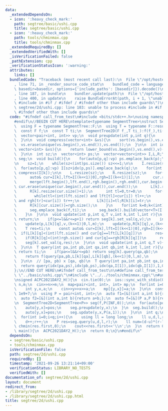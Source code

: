 ```yaml
---
data:
  _extendedDependsOn:
  - icon: ':heavy_check_mark:'
    path: segtree/basic/ushi.cpp
    title: segtree/basic/ushi.cpp
  - icon: ':heavy_check_mark:'
    path: tools/chminmax.cpp
    title: tools/chminmax.cpp
  _extendedRequiredBy: []
  _extendedVerifiedWith: []
  _isVerificationFailed: false
  _pathExtension: cpp
  _verificationStatusIcon: ':warning:'
  attributes:
    links: []
  bundledCode: "Traceback (most recent call last):\n  File \"/opt/hostedtoolcache/Python/3.10.0/x64/lib/python3.10/site-packages/onlinejudge_verify/documentation/build.py\"\
    , line 71, in _render_source_code_stat\n    bundled_code = language.bundle(stat.path,\
    \ basedir=basedir, options={'include_paths': [basedir]}).decode()\n  File \"/opt/hostedtoolcache/Python/3.10.0/x64/lib/python3.10/site-packages/onlinejudge_verify/languages/cplusplus.py\"\
    , line 187, in bundle\n    bundler.update(path)\n  File \"/opt/hostedtoolcache/Python/3.10.0/x64/lib/python3.10/site-packages/onlinejudge_verify/languages/cplusplus_bundle.py\"\
    , line 400, in update\n    raise BundleErrorAt(path, i + 1, \"unable to process\
    \ #include in #if / #ifdef / #ifndef other than include guards\")\nonlinejudge_verify.languages.cplusplus_bundle.BundleErrorAt:\
    \ segtree/2d/ushi.cpp: line 103: unable to process #include in #if / #ifdef /\
    \ #ifndef other than include guards\n"
  code: "#ifndef call_from_test\n#include <bits/stdc++.h>\nusing namespace std;\n\
    #endif\n//BEGIN CUT HERE\ntemplate<typename SegmentTree>\nstruct SegmentTree2D{\n\
    \  using F = typename SegmentTree::F;\n  using T = typename F::result_type;\n\
    \  const F f;\n  const T ti;\n  SegmentTree2D(F f_,T ti_):f(f_),ti(ti_){}\n\n\
    \  vector<pair<int, int>> vp;\n  void preupdate(int p,int q){\n    vp.emplace_back(p,q);\n\
    \  }\n\n  void compress(vector<int> &vs){\n    sort(vs.begin(),vs.end());\n  \
    \  vs.erase(unique(vs.begin(),vs.end()),vs.end());\n  }\n\n  int idx(int v,const\
    \ vector<int> &vs){\n    return lower_bound(vs.begin(),vs.end(),v)-vs.begin();\n\
    \  }\n\n  int sz;\n  vector<int> ps;\n  vector<vector<int>> I,L,R;\n  vector<SegmentTree>\
    \ seg;\n  void build(){\n    for(auto[p,q]:vp) ps.emplace_back(p);\n    compress(ps);\n\
    \n    sz=1;\n    while(sz<(int)ps.size()) sz<<=1;\n\n    I.resize(sz<<1);\n  \
    \  for(auto[p,q]:vp) I[sz+idx(p,ps)].emplace_back(q);\n    for(int k=(int)I.size()-1;k>=sz;k--)\
    \ compress(I[k]);\n\n    L.resize(sz);\n    R.resize(sz);\n    for(int k=sz-1;k>0;k--){\n\
    \      auto& cur=I[k],lft=I[(k<<1)|0],rgh=I[(k<<1)|1];\n      cur.resize(lft.size()+rgh.size());\n\
    \      merge(lft.begin(),lft.end(),rgh.begin(),rgh.end(),cur.begin());\n     \
    \ cur.erase(unique(cur.begin(),cur.end()),cur.end());\n      L[k].resize(cur.size()+1);\n\
    \      R[k].resize(cur.size()+1);\n      int tl=0,tr=0;\n      for(int i=0;i<(int)cur.size();i++){\n\
    \        while(tl<(int)lft.size() and lft[tl]<cur[i]) tl++;\n        while(tr<(int)rgh.size()\
    \ and rgh[tr]<cur[i]) tr++;\n        L[k][i]=tl;R[k][i]=tr;\n      }\n      L[k][cur.size()]=lft.size();\n\
    \      R[k][cur.size()]=rgh.size();\n    }\n    for(int k=0;k<(int)I.size();k++){\n\
    \      seg.emplace_back(f,ti);\n      seg.back().build(vector<T>(I[k].size(),ti));\n\
    \    }\n  }\n\n  void update(int p,int q,T v,int k,int l,int r){\n    if(r<=p||p+1<=l)\
    \ return;\n    if(p<=l&&r<=p+1) return seg[k].set_val(q,v);\n    int m=(l+r)>>1;\n\
    \    update(p,L[k][q],v,(k<<1)|0,l,m);\n    update(p,R[k][q],v,(k<<1)|1,m,r);\n\
    \    T res=ti;\n    const auto& cur=I[k],lft=I[(k<<1)|0],rgh=I[(k<<1)|1];\n  \
    \  if(L[k][q]<(int)lft.size() and cur[q]==lft[L[k][q]])\n      res=f(res,seg[(k<<1)|0].query(L[k][q],L[k][q]+1));\n\
    \    if(R[k][q]<(int)rgh.size() and cur[q]==rgh[R[k][q]])\n      res=f(res,seg[(k<<1)|1].query(R[k][q],R[k][q]+1));\n\
    \    seg[k].set_val(q,res);\n  }\n\n  void update(int p,int q,T v){\n    update(idx(p,ps),idx(q,I[1]),v,1,0,sz);\n\
    \  }\n\n  T query(int pa,int pb,int qa,int qb,int k,int l,int r){\n    if(r<=pa||pb<=l)\
    \ return ti;\n    if(pa<=l&&r<=pb) return seg[k].query(qa,qb);\n    int m=(l+r)>>1;\n\
    \    return f(query(pa,pb,L[k][qa],L[k][qb],(k<<1)|0,l,m),\n             query(pa,pb,R[k][qa],R[k][qb],(k<<1)|1,m,r));\n\
    \  }\n\n  // [pa, pb) x [qa, qb)\n  T query(int pa,int pb,int qa,int qb){\n  \
    \  return query(idx(pa,ps),idx(pb,ps),idx(qa,I[1]),idx(qb,I[1]),1,0,sz);\n  }\n\
    };\n//END CUT HERE\n#ifndef call_from_test\n\n#define call_from_test\n#include\
    \ \"../basic/ushi.cpp\"\n#include \"../../tools/chminmax.cpp\"\n#undef call_from_test\n\
    \nsigned ACPC2021DAY2_H(){\n  cin.tie(0);\n  ios::sync_with_stdio(0);\n\n  int\
    \ n,m;\n  cin>>n>>m;\n  map<pair<int, int>, int> mp;\n  for(int i=0;i<m;i++){\n\
    \    int y,x,a;\n    cin>>y>>x>>a;\n    mp[{y,x}]=a;\n  }\n\n  const int INF =\
    \ 1e9+7;\n  using P = pair<int, int>;\n  auto f1=[&](int a,int b){return min(a,b);};\n\
    \  auto f2=[&](int a,int b){return a+b;};\n  auto f=[&](P a,P b){return P(f1(a.first,b.first),f2(a.second,b.second));};\n\
    \n  SegmentTree2D<SegmentTree<P>> seg(f,P(INF,0));\n\n  for(auto[pos,a]:mp){\n\
    \    auto[y,x]=pos;\n    seg.preupdate(y,x);\n  }\n  seg.build();\n\n  for(auto[pos,a]:mp){\n\
    \    auto[y,x]=pos;\n    seg.update(y,x,P(a,1));\n  }\n\n  int q;\n  cin>>q;\n\
    \  for(int i=0;i<q;i++){\n    using ll = long long;\n    ll u,d,l,r;\n    cin>>u>>d>>l>>r;\n\
    \    d++;r++;\n    P res=seg.query(u,d,l,r);\n    ll num=(d-u)*(r-l);\n    if(res.second<num)\
    \ chmin(res.first,0);\n    cout<<res.first<<'\\n';\n  }\n  return 0;\n}\n\nsigned\
    \ main(){\n  ACPC2021DAY2_H();\n  return 0;\n}\n#endif\n"
  dependsOn:
  - segtree/basic/ushi.cpp
  - tools/chminmax.cpp
  isVerificationFile: false
  path: segtree/2d/ushi.cpp
  requiredBy: []
  timestamp: '2021-09-26 13:21:14+09:00'
  verificationStatus: LIBRARY_NO_TESTS
  verifiedWith: []
documentation_of: segtree/2d/ushi.cpp
layout: document
redirect_from:
- /library/segtree/2d/ushi.cpp
- /library/segtree/2d/ushi.cpp.html
title: segtree/2d/ushi.cpp
---
```

